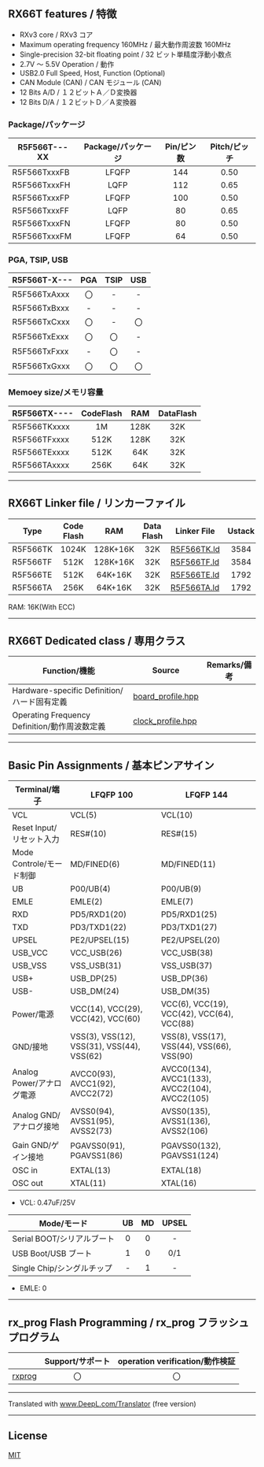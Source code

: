 
## RX66T features / 特徴

- RXv3 core / RXv3 コア
- Maximum operating frequency 160MHz / 最大動作周波数 160MHz
- Single-precision 32-bit floating point / 32 ビット単精度浮動小数点
- 2.7V ～ 5.5V Operation / 動作
- USB2.0 Full Speed, Host, Function (Optional)
- CAN Module (CAN) / CAN モジュール (CAN)
- 12 Bits A/D / １２ビットＡ／Ｄ変換器
- 12 Bits D/A / １２ビットＤ／Ａ変換器

### Package/パッケージ

|R5F566T---XX|Package/パッケージ|Pin/ピン数|Pitch/ピッチ|
|---|:-:|:-:|:-:|
|R5F566TxxxFB|LFQFP|144|0.50|
|R5F566TxxxFH|LQFP|112|0.65|
|R5F566TxxxFP|LFQFP|100|0.50|
|R5F566TxxxFF|LQFP|80|0.65|
|R5F566TxxxFN|LFQFP|80|0.50|
|R5F566TxxxFM|LFQFP|64|0.50|

### PGA, TSIP, USB

|R5F566T-X---|PGA|TSIP|USB|
|---|:-:|:-:|:-:|
|R5F566TxAxxx|〇|-|-|
|R5F566TxBxxx|-|-|-|
|R5F566TxCxxx|〇|-|〇|
|R5F566TxExxx|〇|〇|-|
|R5F566TxFxxx|-|〇|-|
|R5F566TxGxxx|〇|〇|〇|

### Memoey size/メモリ容量

|R5F566TX----|CodeFlash|RAM|DataFlash|
|---|:-:|:-:|:-:|
|R5F566TKxxxx|1M|128K|32K|
|R5F566TFxxxx|512K|128K|32K|
|R5F566TExxxx|512K|64K|32K|
|R5F566TAxxxx|256K|64K|32K|

---

## RX66T Linker file / リンカーファイル

|Type|Code Flash|RAM|Data Flash|Linker File|Ustack|Istack|
|---|:-:|:-:|:-:|---|:-:|:-:|
|R5F566TK|1024K|128K+16K|32K|[R5F566TK.ld](R5F566TK.ld?ts=4)|3584|512|
|R5F566TF|512K|128K+16K|32K|[R5F566TF.ld](R5F566TF.ld?ts=4)|3584|512|
|R5F566TE|512K|64K+16K|32K|[R5F566TE.ld](R5F566TE.ld?ts=4)|1792|256|
|R5F566TA|256K|64K+16K|32K|[R5F566TA.ld](R5F566TA.ld?ts=4)|1792|256|

RAM: 16K(With ECC)

---

## RX66T Dedicated class / 専用クラス

|Function/機能|Source|Remarks/備考|
|---|---|:-:|
|Hardware-specific Definition/ハード固有定義|[board_profile.hpp](board_profile.hpp?ts=4)||
|Operating Frequency Definition/動作周波数定義|[clock_profile.hpp](clock_profile.hpp?ts=4)||

---

## Basic Pin Assignments / 基本ピンアサイン

|Terminal/端子|LFQFP 100|LFQFP 144|
|---|---|---|
|VCL|VCL(5)|VCL(10)|
|Reset Input/リセット入力|RES#(10)|RES#(15)|
|Mode Controle/モード制御|MD/FINED(6)|MD/FINED(11)|
|UB|P00/UB(4)|P00/UB(9)|
|EMLE|EMLE(2)|EMLE(7)|
|RXD|PD5/RXD1(20)|PD5/RXD1(25)|
|TXD|PD3/TXD1(22)|PD3/TXD1(27)|
|UPSEL|PE2/UPSEL(15)|PE2/UPSEL(20)|
|USB_VCC|VCC_USB(26)|VCC_USB(38)|
|USB_VSS|VSS_USB(31)|VSS_USB(37)|
|USB+|USB_DP(25)|USB_DP(36)|
|USB-|USB_DM(24)|USB_DM(35)|
|Power/電源|VCC(14), VCC(29), VCC(42), VCC(60)|VCC(6), VCC(19), VCC(42), VCC(64), VCC(88)|
|GND/接地|VSS(3), VSS(12), VSS(31), VSS(44), VSS(62)|VSS(8), VSS(17), VSS(44), VSS(66), VSS(90)|
|Analog Power/アナログ電源|AVCC0(93), AVCC1(92), AVCC2(72)|AVCC0(134), AVCC1(133), AVCC2(104), AVCC2(105)|
|Analog GND/アナログ接地|AVSS0(94), AVSS1(95), AVSS2(73)|AVSS0(135), AVSS1(136), AVSS2(106)|
|Gain GND/ゲイン接地|PGAVSS0(91), PGAVSS1(86)|PGAVSS0(132), PGAVSS1(124)|
|OSC in|EXTAL(13)|EXTAL(18)|
|OSC out|XTAL(11)|XTAL(16)|

- VCL: 0.47uF/25V

|Mode/モード|UB|MD|UPSEL|
|---|:---:|:---:|:---:|
|Serial BOOT/シリアルブート|0|0|-|
|USB Boot/USB ブート|1|0|0/1|
|Single Chip/シングルチップ|-|1|-|

- EMLE: 0

---

## rx_prog Flash Programming / rx_prog フラッシュプログラム

||Support/サポート|operation verification/動作検証|
|-|:-:|:-:|
|[rxprog](../rxprog)|〇|〇|

---

Translated with www.DeepL.com/Translator (free version)

---

## License

[MIT](../LICENSE)
